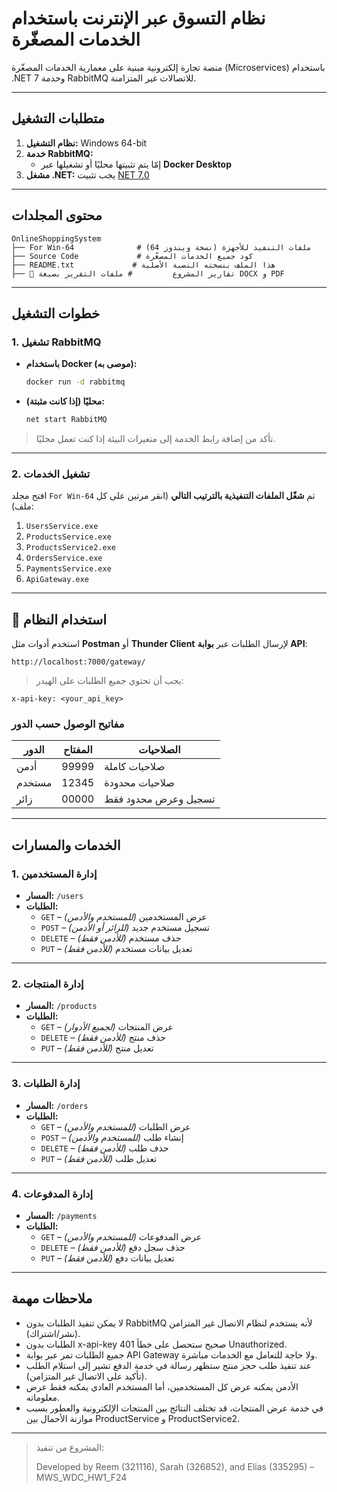 # نظام التسوق عبر الإنترنت باستخدام الخدمات المصغّرة

منصة تجارة إلكترونية مبنية على معمارية الخدمات المصغّرة (Microservices) باستخدام .NET 7 وخدمة RabbitMQ للاتصالات غير المتزامنة.

---

## متطلبات التشغيل

1. **نظام التشغيل:** Windows 64-bit
2. **خدمة RabbitMQ:**  
   - إمّا يتم تثبيتها محليًا أو تشغيلها عبر **Docker Desktop**
3. **مشغل .NET:** يجب تثبيت [NET 7.0](https://dotnet.microsoft.com/en-us/download/dotnet/7.0)

---

## محتوى المجلدات

```
OnlineShoppingSystem
├── For Win-64              # ملفات التنفيذ للأجهزة (نسخة ويندوز 64)
├── Source Code             # كود جميع الخدمات المصغّرة
├── README.txt             # هذا الملف بنسخته النصية الأصلية
├── 📄 تقارير المشروع         # ملفات التقرير بصيغة DOCX و PDF
```

---

## خطوات التشغيل

### 1. تشغيل RabbitMQ

- **باستخدام Docker (موصى به):**
  ```bash
  docker run -d rabbitmq
  ```

- **محليًا (إذا كانت مثبتة):**
  ```cmd
  net start RabbitMQ
  ```

>  تأكد من إضافة رابط الخدمة إلى متغيرات البيئة إذا كنت تعمل محليًا.

---

### 2. تشغيل الخدمات

افتح مجلد `For Win-64` ثم **شغّل الملفات التنفيذية بالترتيب التالي** (انقر مرتين على كل ملف):

1. `UsersService.exe`
2. `ProductsService.exe`
3. `ProductsService2.exe`
4. `OrdersService.exe`
5. `PaymentsService.exe`
6. `ApiGateway.exe`

---

## 🔗 استخدام النظام

استخدم أدوات مثل **Postman** أو **Thunder Client** لإرسال الطلبات عبر **بوابة API**:

```
http://localhost:7000/gateway/
```

> يجب أن تحتوي جميع الطلبات على الهيدر:
```http
x-api-key: <your_api_key>
```

### مفاتيح الوصول حسب الدور

| الدور     | المفتاح | الصلاحيات                       |
|-----------|---------|----------------------------------|
| أدمن      | 99999   | صلاحيات كاملة                   |
| مستخدم    | 12345   | صلاحيات محدودة                 |
| زائر      | 00000   | تسجيل وعرض محدود فقط           |

---

## الخدمات والمسارات

### 1. **إدارة المستخدمين**
- **المسار:** `/users`
- **الطلبات:**
  - `GET` – عرض المستخدمين *(للمستخدم والأدمن)*
  - `POST` – تسجيل مستخدم جديد *(للزائر أو الأدمن)*
  - `DELETE` – حذف مستخدم *(للأدمن فقط)*
  - `PUT` – تعديل بيانات مستخدم *(للأدمن فقط)*

---

### 2. **إدارة المنتجات**
- **المسار:** `/products`
- **الطلبات:**
  - `GET` – عرض المنتجات *(لجميع الأدوار)*
  - `DELETE` – حذف منتج *(للأدمن فقط)*
  - `PUT` – تعديل منتج *(للأدمن فقط)*

---

### 3. **إدارة الطلبات**
- **المسار:** `/orders`
- **الطلبات:**
  - `GET` – عرض الطلبات *(للمستخدم والأدمن)*
  - `POST` – إنشاء طلب *(للمستخدم والأدمن)*
  - `DELETE` – حذف طلب *(للأدمن فقط)*
  - `PUT` – تعديل طلب *(للأدمن فقط)*

---

### 4. **إدارة المدفوعات**
- **المسار:** `/payments`
- **الطلبات:**
  - `GET` – عرض المدفوعات *(للمستخدم والأدمن)*
  - `DELETE` – حذف سجل دفع *(للأدمن فقط)*
  - `PUT` – تعديل بيانات دفع *(للأدمن فقط)*

---

##  ملاحظات مهمة

- لا يمكن تنفيذ الطلبات بدون RabbitMQ لأنه يستخدم لنظام الاتصال غير المتزامن (نشر/اشتراك).
- الطلبات بدون x-api-key صحيح ستحصل على خطأ 401 Unauthorized.
- جميع الطلبات تمر عبر بوابة API Gateway ولا حاجة للتعامل مع الخدمات مباشرة.
- عند تنفيذ طلب حجز منتج ستظهر رسالة في خدمة الدفع تشير إلى استلام الطلب (تأكيد على الاتصال غير المتزامن).
- الأدمن يمكنه عرض كل المستخدمين، أما المستخدم العادي يمكنه فقط عرض معلوماته.
- في خدمة عرض المنتجات، قد تختلف النتائج بين المنتجات الإلكترونية والعطور بسبب موازنة الأحمال بين ProductService و ProductService2.

---

> المشروع من تنفيذ:  
> 
> Developed by Reem (321116), Sarah (326852), and Elias (335295) – MWS_WDC_HW1_F24
